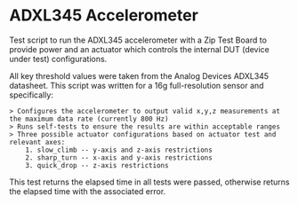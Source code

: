 # ADXL345 Accelerometer
Test script to run the ADXL345 accelerometer with a Zip Test Board to provide power and an actuator which controls the internal DUT (device under test) configurations. 

All key threshold values were taken from the Analog Devices ADXL345 datasheet. This script was written for a 16g full-resolution sensor and specifically:

    > Configures the accelerometer to output valid x,y,z measurements at the maximum data rate (currently 800 Hz)
    > Runs self-tests to ensure the results are within acceptable ranges
    > Three possible actuator configurations based on actuator test and relevant axes:
        1. slow_climb -- y-axis and z-axis restrictions 
        2. sharp_turn -- x-axis and y-axis restrictions
        3. quick_drop -- z-axis restrictions 
        
This test returns the elapsed time in all tests were passed, otherwise returns the elapsed time with the associated error. 

